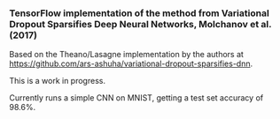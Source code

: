 ### TensorFlow implementation of the method from Variational Dropout Sparsifies Deep Neural Networks, Molchanov et al. (2017)

Based on the Theano/Lasagne implementation by the authors at https://github.com/ars-ashuha/variational-dropout-sparsifies-dnn.    

This is a work in progress.     

Currently runs a simple CNN on MNIST, getting a test set accuracy of 98.6%.    
